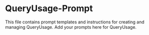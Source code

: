 # QueryUsage-Prompt

This file contains prompt templates and instructions for creating and managing QueryUsage. Add your prompts here for QueryUsage. 